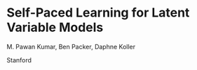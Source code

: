 # Self-Paced Learning for Latent Variable Models

M. Pawan Kumar, Ben Packer, Daphne Koller

Stanford